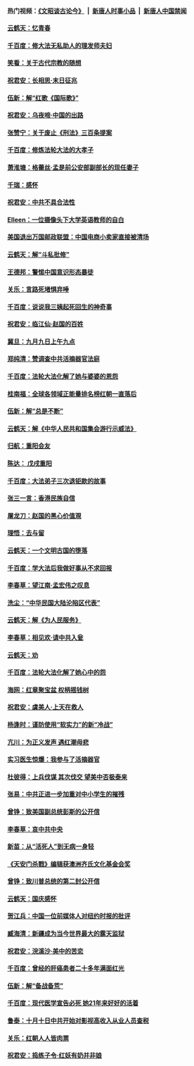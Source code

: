 #### 热门视频：[《文昭谈古论今》](https://github.com/gfw-breaker/wenzhao/blob/master/README.md?t=10241233) &nbsp;|&nbsp; [新唐人时事小品](https://github.com/gfw-breaker/ntdtv-comedy/blob/master/README.md?t=10241233) &nbsp;|&nbsp; [新唐人中国禁闻](https://github.com/gfw-breaker/ntdtv-news/blob/master/README.md?t=10241233)

#### [云鹤天：忆青春](../pages/nsc993/n10802146.md?t=10241233) 

#### [千百度：修大法无私助人的理发师夫妇](../pages/nsc993/n10802411.md?t=10241233) 

#### [笑看：关于古代宗教的随想](../pages/nsc993/n10802156.md?t=10241233) 

#### [祝君安：长相思‧末日征兆](../pages/nsc993/n10802141.md?t=10241233) 

#### [伍新：解“红歌《国际歌》”](../pages/nsc993/n10800387.md?t=10241233) 

#### [祝君安：乌夜啼‧中国的出路](../pages/nsc993/n10800368.md?t=10241233) 

#### [张赞宁：关于废止《刑法》三百条提案](../pages/nsc993/n10800416.md?t=10241233) 

#### [千百度：修炼法轮大法的大孝子](../pages/nsc993/n10799615.md?t=10241233) 

#### [萧淮塘：格蕾丝‧孟是前公安部副部长的现任妻子](../pages/nsc993/n10799586.md?t=10241233) 

#### [千瑞：感怀](../pages/nsc993/n10799581.md?t=10241233) 

#### [祝君安：中共不具合法性](../pages/nsc993/n10798264.md?t=10241233) 

#### [EIleen：一位摄像头下大学英语教师的自白](../pages/nsc993/n10797002.md?t=10241233) 

#### [美国退出万国邮政联盟：中国电商小卖家直接被清场](../pages/nsc993/n10794894.md?t=10241233) 

#### [云鹤天：解“斗私批修”](../pages/nsc993/n10794890.md?t=10241233) 

#### [王德邦：警惕中国意识形态暴徒](../pages/nsc993/n10794883.md?t=10241233) 

#### [关乐：言路死堵惧弃唾](../pages/nsc993/n10794076.md?t=10241233) 

#### [千百度：说说我三姨起死回生的神奇事](../pages/nsc993/n10794283.md?t=10241233) 

#### [祝君安：临江仙‧赵国的百姓](../pages/nsc993/n10794048.md?t=10241233) 

#### [冀旦：九月九日上午九点](../pages/nsc993/n10794036.md?t=10241233) 

#### [郑纯清：赞调查中共活摘器官法庭](../pages/nsc993/n10791263.md?t=10241233) 

#### [千百度：法轮大法化解了她与婆婆的恩怨](../pages/nsc993/n10791631.md?t=10241233) 

#### [桂南福：全球各领域正能量排名榜红朝一直落后](../pages/nsc993/n10791212.md?t=10241233) 

#### [伍新：解“总是不断”](../pages/nsc993/n10791175.md?t=10241233) 

#### [云鹤天：解《中华人民共和国集会游行示威法》](../pages/nsc993/n10788984.md?t=10241233) 

#### [归航：重阳会友](../pages/nsc993/n10788972.md?t=10241233) 

#### [陈达： 戊戌重阳](../pages/nsc993/n10788955.md?t=10241233) 

#### [千百度：大法弟子三次退钜款的故事](../pages/nsc993/n10788888.md?t=10241233) 

#### [张三一言：香港民族自信](../pages/nsc993/n10788940.md?t=10241233) 

#### [屠龙刀：赵国的黑心价值覌](../pages/nsc993/n10786800.md?t=10241233) 

#### [理悟：去与留](../pages/nsc993/n10786798.md?t=10241233) 

#### [云鹤天：一个文明古国的堕落](../pages/nsc993/n10786791.md?t=10241233) 

#### [千百度：学大法后我做好事从不求回报](../pages/nsc993/n10786688.md?t=10241233) 

#### [李春草：望江南‧孟宏伟之叹息](../pages/nsc993/n10786183.md?t=10241233) 

#### [洗尘：“中华民国大陆沦陷区代表”](../pages/nsc993/n10786166.md?t=10241233) 

#### [云鹤天：解《为人民服务》](../pages/nsc993/n10786176.md?t=10241233) 

#### [李春草：相见欢‧请中共入瓮](../pages/nsc993/n10785067.md?t=10241233) 

#### [云鹤天：劝](../pages/nsc993/n10785051.md?t=10241233) 

#### [千百度：法轮大法化解了她心中的怨](../pages/nsc993/n10783905.md?t=10241233) 

#### [海网：红章聚宝盆 权柄摇钱树](../pages/nsc993/n10783866.md?t=10241233) 

#### [祝君安：虞美人‧上天在救人](../pages/nsc993/n10783846.md?t=10241233) 

#### [杨逢时：谨防使用“软实力”的新“冷战”](../pages/nsc993/n10783795.md?t=10241233) 

#### [亢川：为正义发声 遇红潮母悲](../pages/nsc993/n10783768.md?t=10241233) 

#### [实习医生惊爆：我参与了活摘器官](../pages/nsc993/n10782508.md?t=10241233) 

#### [杜彼得：上兵伐谋 其次伐交 望美中否极泰来](../pages/nsc993/n10782571.md?t=10241233) 

#### [张易：中共正进一步加重对中小学生的摧残](../pages/nsc993/n10781866.md?t=10241233) 

#### [曾铮：致美国副总统彭斯的公开信](../pages/nsc993/n10779942.md?t=10241233) 

#### [李春草：哀中共中央](../pages/nsc993/n10778921.md?t=10241233) 

#### [新苗：从“活死人”到无病一身轻](../pages/nsc993/n10778538.md?t=10241233) 

#### [《天安门杀戮》编辑获澳洲齐氏文化基金会奖](../pages/nsc993/n10777219.md?t=10241233) 

#### [曾铮：致川普总统的第二封公开信](../pages/nsc993/n10777329.md?t=10241233) 

#### [云鹤天：国庆感怀](../pages/nsc993/n10775823.md?t=10241233) 

#### [贺江兵：中国一位前媒体人对纽约时报的批评](../pages/nsc993/n10776626.md?t=10241233) 

#### [臧海清：新疆成为当今世界最大的露天监狱](../pages/nsc993/n10775817.md?t=10241233) 

#### [祝君安：浣溪沙‧美中的苦恋](../pages/nsc993/n10775813.md?t=10241233) 

#### [千百度：曾经的肝癌患者二十多年满面红光](../pages/nsc993/n10775728.md?t=10241233) 

#### [伍新：解“备战备荒”](../pages/nsc993/n10773928.md?t=10241233) 

#### [千百度：现代医学宣告必死 她21年来好好的活着](../pages/nsc993/n10773703.md?t=10241233) 

#### [鲁泰：十月十日中共开始对影视高收入从业人员查税](../pages/nsc993/n10773444.md?t=10241233) 

#### [关乐：红朝人人皆肉票](../pages/nsc993/n10773429.md?t=10241233) 

#### [祝君安：捣练子令‧红妖有奶并非娘](../pages/nsc993/n10773412.md?t=10241233) 


